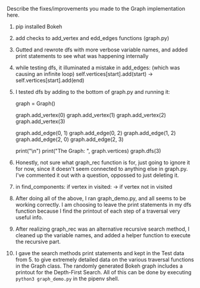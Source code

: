 Describe the fixes/improvements you made to the Graph implementation here.


1. pip installed Bokeh

2. add checks to add_vertex and edd_edges functions (graph.py)

3. Gutted and rewrote dfs with more verbose variable names, 
 and added print statements to see what was happening internally

4. while testing dfs, it illuminated a mistake in add_edges:
   (which was causing an infinite loop)
    self.vertices[start].add(start) -> self.vertices[start].add(end)

5. I tested dfs by adding to the bottom of graph.py and running it:

    graph = Graph()

    graph.add_vertex(0)
    graph.add_vertex(1)
    graph.add_vertex(2)
    graph.add_vertex(3)

    graph.add_edge(0, 1)
    graph.add_edge(0, 2)
    graph.add_edge(1, 2)
    graph.add_edge(2, 0)
    graph.add_edge(2, 3)

    print("\n")
    print("The Graph: ", graph.vertices)
    graph.dfs(3)

6. Honestly, not sure what graph_rec function is for, just going to ignore it for now, since it doesn't seem connected to anything else in graph.py. I've commented it out with a question, oppossed to just deleting it.

7. in find_components:
    if vertex in visited: -> if vertex not in visited

8. After doing all of the above, I ran graph_demo.py, and all seems to be working correctly. I am choosing to leave the print statements in my dfs function because I find the printout of each step of a traversal very useful info.

9. After realizing graph_rec was an alternative recursive search method, I cleaned up the variable names, and added a helper function to execute the recursive part.

10. I gave the search methods print statements and kept in the Test data from 5. to give extremely detailed data on the various traversal functions in the Graph class. The randomly generated Bokeh graph includes a printout for the Depth-First Search. All of this can be done by executing ```python3 graph_demo.py``` in the pipenv shell.